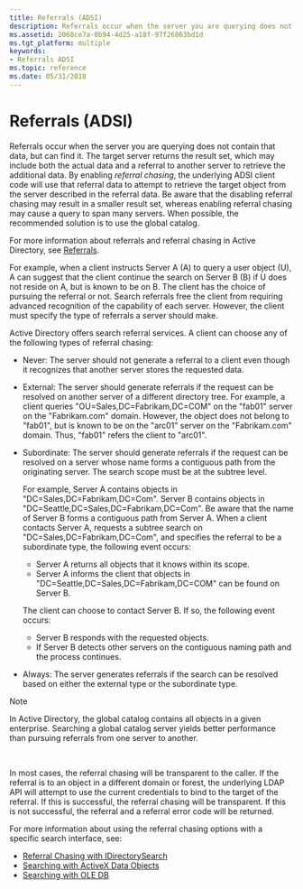 ```yaml
---
title: Referrals (ADSI)
description: Referrals occur when the server you are querying does not contain that data, but can find it.
ms.assetid: 2068ce7a-0b94-4d25-a18f-97f26863bd1d
ms.tgt_platform: multiple
keywords:
- Referrals ADSI
ms.topic: reference
ms.date: 05/31/2018
---
```


# Referrals (ADSI)

Referrals occur when the server you are querying does not contain that data, but can find it. The target server returns the result set, which may include both the actual data and a referral to another server to retrieve the additional data. By enabling *referral chasing*, the underlying ADSI client code will use that referral data to attempt to retrieve the target object from the server described in the referral data. Be aware that the disabling referral chasing may result in a smaller result set, whereas enabling referral chasing may cause a query to span many servers. When possible, the recommended solution is to use the global catalog.

For more information about referrals and referral chasing in Active Directory, see [Referrals](/windows/desktop/AD/referrals).

For example, when a client instructs Server A (A) to query a user object (U), A can suggest that the client continue the search on Server B (B) if U does not reside on A, but is known to be on B. The client has the choice of pursuing the referral or not. Search referrals free the client from requiring advanced recognition of the capability of each server. However, the client must specify the type of referrals a server should make.

Active Directory offers search referral services. A client can choose any of the following types of referral chasing:

-   Never: The server should not generate a referral to a client even though it recognizes that another server stores the requested data.
-   External: The server should generate referrals if the request can be resolved on another server of a different directory tree. For example, a client queries "OU=Sales,DC=Fabrikam,DC=COM" on the "fab01" server on the "Fabrikam.com" domain. However, the object does not belong to "fab01", but is known to be on the "arc01" server on the "Fabrikam.com" domain. Thus, "fab01" refers the client to "arc01".
-   Subordinate: The server should generate referrals if the request can be resolved on a server whose name forms a contiguous path from the originating server. The search scope must be at the subtree level.

    For example, Server A contains objects in "DC=Sales,DC=Fabrikam,DC=Com". Server B contains objects in "DC=Seattle,DC=Sales,DC=Fabrikam,DC=Com". Be aware that the name of Server B forms a contiguous path from Server A. When a client contacts Server A, requests a subtree search on "DC=Sales,DC=Fabrikam,DC=Com", and specifies the referral to be a subordinate type, the following event occurs:

    -   Server A returns all objects that it knows within its scope.
    -   Server A informs the client that objects in "DC=Seattle,DC=Sales,DC=Fabrikam,DC=COM" can be found on Server B.

    The client can choose to contact Server B. If so, the following event occurs:

    -   Server B responds with the requested objects.
    -   If Server B detects other servers on the contiguous naming path and the process continues.

-   Always: The server generates referrals if the search can be resolved based on either the external type or the subordinate type.

> [!Note]  
> In Active Directory, the global catalog contains all objects in a given enterprise. Searching a global catalog server yields better performance than pursuing referrals from one server to another.

 

In most cases, the referral chasing will be transparent to the caller. If the referral is to an object in a different domain or forest, the underlying LDAP API will attempt to use the current credentials to bind to the target of the referral. If this is successful, the referral chasing will be transparent. If this is not successful, the referral and a referral error code will be returned.

For more information about using the referral chasing options with a specific search interface, see:

-   [Referral Chasing with IDirectorySearch](referral-chasing-with-idirectorysearch.md)
-   [Searching with ActiveX Data Objects](searching-with-activex-data-objects-ado.md)
-   [Searching with OLE DB](searching-with-ole-db.md)

 

 
